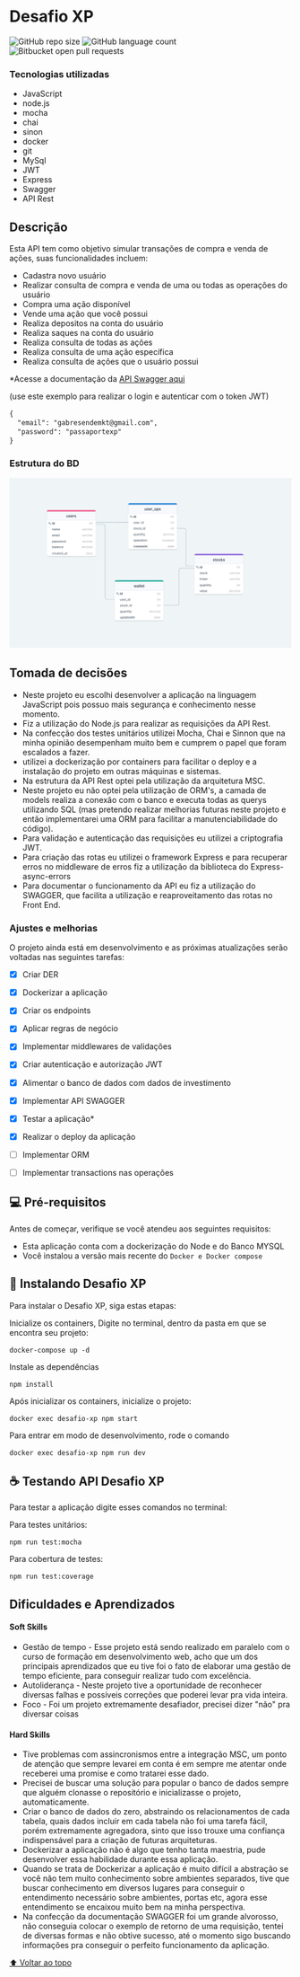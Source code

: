# Desafio XP

![GitHub repo size](https://img.shields.io/github/repo-size/iuricode/README-template?style=for-the-badge)
![GitHub language count](https://img.shields.io/github/languages/count/iuricode/README-template?style=for-the-badge)
![Bitbucket open pull requests](https://img.shields.io/bitbucket/pr-raw/iuricode/README-template?style=for-the-badge)


### Tecnologias utilizadas

* JavaScript
* node.js
* mocha
* chai
* sinon
* docker
* git
* MySql
* JWT
* Express
* Swagger
* API Rest


## Descrição

Esta API tem como objetivo simular transações de compra e venda de ações, suas funcionalidades incluem:

- Cadastra novo usuário
- Realizar consulta de compra e venda de uma ou todas as operações do usuário
- Compra uma ação disponível
- Vende uma ação que você possui
- Realiza depositos na conta do usuário
- Realiza saques na conta do usuário
- Realiza consulta de todas as ações
- Realiza consulta de uma ação específica
- Realiza consulta de ações que o usuário possui

*Acesse a documentação da [API Swagger aqui](https://passaportexp.herokuapp.com/docs/)

(use este exemplo para realizar o login e autenticar com o token JWT)
```
{
  "email": "gabresendemkt@gmail.com",
  "password": "passaportexp"
}
```


### Estrutura do BD

<img src="BD_desafio_xp.png" alt="Banco de dados desafio XP">


## Tomada de decisões

- Neste projeto eu escolhi desenvolver a aplicação na linguagem JavaScript pois possuo mais segurança e conhecimento nesse momento.
- Fiz a utilização do Node.js para realizar as requisições da API Rest.
- Na confecção dos testes unitários utilizei Mocha, Chai e Sinnon que na minha opinião desempenham muito bem e cumprem o papel que foram escalados a fazer.
- utilizei a dockerização por containers para facilitar o deploy e a instalação do projeto em outras máquinas e sistemas.
- Na estrutura da API Rest optei pela utilização da arquitetura MSC.
- Neste projeto eu não optei pela utilização de ORM's, a camada de models realiza a conexão com o banco e executa todas as querys utilizando SQL (mas pretendo realizar melhorias futuras neste projeto e então implementarei uma ORM para facilitar a manutenciabilidade do código).
- Para validação e autenticação das requisições eu utilizei a criptografia JWT.
- Para criação das rotas eu utilizei o framework Express e para recuperar erros no middleware de erros fiz a utilização da biblioteca do Express-async-errors
- Para documentar o funcionamento da API eu fiz a utilização do SWAGGER, que facilita a utilização e reaproveitamento das rotas no Front End.


### Ajustes e melhorias

O projeto ainda está em desenvolvimento e as próximas atualizações serão voltadas nas seguintes tarefas:

- [x] Criar DER
- [x] Dockerizar a aplicação
- [x] Criar os endpoints
- [x] Aplicar regras de negócio
- [x] Implementar middlewares de validações
- [x] Criar autenticação e autorização JWT
- [x] Alimentar o banco de dados com dados de investimento
- [x] Implementar API SWAGGER
- [x] Testar a aplicação*
- [x] Realizar o deploy da aplicação
- [ ] Implementar ORM
- [ ] Implementar transactions nas operações



## 💻 Pré-requisitos

Antes de começar, verifique se você atendeu aos seguintes requisitos:
* Esta aplicação conta com a dockerização do Node e do Banco MYSQL
* Você instalou a versão mais recente do `Docker e Docker compose`

## 🚀 Instalando Desafio XP

Para instalar o Desafio XP, siga estas etapas:

Inicialize os containers, Digite no terminal, dentro da pasta em que se encontra seu projeto:
```
docker-compose up -d
```

Instale as dependências
```
npm install
```

Após inicializar os containers, inicialize o projeto:

```
docker exec desafio-xp npm start
```

Para entrar em modo de desenvolvimento, rode o comando
```
docker exec desafio-xp npm run dev
```
## ☕ Testando API Desafio XP

Para testar a aplicação digite esses comandos no terminal:

Para testes unitários:
```
npm run test:mocha
```

Para cobertura de testes:
```
npm run test:coverage
```

## Dificuldades e Aprendizados

#### Soft Skills
- Gestão de tempo - Esse projeto está sendo realizado em paralelo com o curso de formação em desenvolvimento web, acho que um dos principais aprendizados que eu tive foi o fato de elaborar uma gestão de tempo eficiente, para conseguir realizar tudo com excelência.
- Autoliderança - Neste projeto tive a oportunidade de reconhecer diversas falhas e possíveis correções que poderei levar pra vida inteira.
- Foco - Foi um projeto extremamente desafiador, precisei dizer "não" pra diversar coisas 

#### Hard Skills

- Tive problemas com assincronismos entre a integração MSC, um ponto de atenção que sempre levarei em conta é em sempre me atentar onde receberei uma promise e como tratarei esse dado.
- Precisei de buscar uma solução para popular o banco de dados sempre que alguém clonasse o repositório e inicializasse o projeto, automaticamente.
- Criar o banco de dados do zero, abstraindo os relacionamentos de cada tabela, quais dados incluir em cada tabela não foi uma tarefa fácil, porém extremamente agregadora, sinto que isso trouxe uma confiança indispensável para a criação de futuras arquiteturas.
- Dockerizar a aplicação não é algo que tenho tanta maestria, pude desenvolver essa habilidade durante essa aplicação.
- Quando se trata de Dockerizar a aplicação é muito difícil a abstração se você não tem muito conhecimento sobre ambientes separados, tive que buscar conhecimento em diversos lugares para conseguir o entendimento necessário sobre ambientes, portas etc, agora esse entendimento se encaixou muito bem na minha perspectiva.
- Na confecção da documentação SWAGGER foi um grande alvorosso, não conseguia colocar o exemplo de retorno de uma requisição, tentei de diversas formas e não obtive sucesso, até o momento sigo buscando informações pra conseguir o perfeito funcionamento da aplicação.

[⬆ Voltar ao topo](#nome-do-projeto)<br>